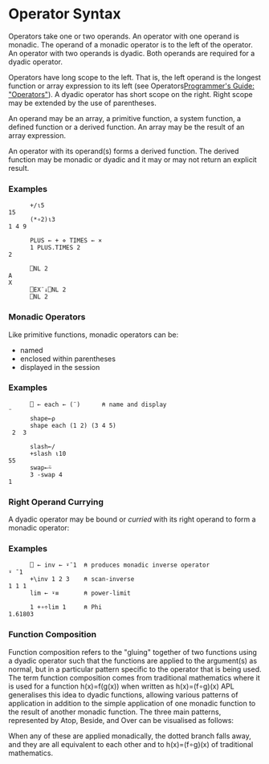 # Operator Syntax

Operators take one or two operands.  An operator with one operand is monadic.  The operand of a monadic operator is to the left of the operator.  An operator with two operands is dyadic.  Both operands are required for a dyadic operator.

Operators have long scope to the left.  That is, the left operand is the longest function or array expression to its left (see  Operators[Programmer's Guide: "Operators"](/introduction/operators.md#Operators)).  A dyadic operator has short scope on the right.  Right scope may be extended by the use of parentheses.

An operand may be an array, a primitive function, a system function, a defined function or a derived function.  An array may be the result of an array expression.

An operator with its operand(s) forms a derived function.  The derived function may be monadic or dyadic and it may or may not return an explicit result.

### Examples
```apl
      +/⍳5
15
      (*∘2)⍳3
1 4 9
 
      PLUS ← + ⋄ TIMES ← ×
      1 PLUS.TIMES 2
2
 
      ⎕NL 2
A
X
      ⎕EX¨↓⎕NL 2
      ⎕NL 2
```

### Monadic Operators

Like primitive functions, monadic operators can be:

- named
- enclosed within parentheses
- displayed in the session

### Examples
```apl
      ⎕ ← each ← (¨)      ⍝ name and display
¨
      shape←⍴
      shape each (1 2) (3 4 5)
 2  3 
      
      slash←/
      +slash ⍳10
55
      swap←⍨
      3 -swap 4
1
```

### Right Operand Currying

A dyadic operator may be bound or *curried* with its right operand to form a monadic operator:

### Examples
```apl
      ⎕ ← inv ← ⍣¯1  ⍝ produces monadic inverse operator
⍣ ¯1
      +\inv 1 2 3    ⍝ scan-inverse
1 1 1
      lim ← ⍣≡       ⍝ power-limit

      1 +∘÷lim 1     ⍝ Phi
1.61803
```

### Function Composition

Function composition refers to the "gluing" together of two functions using a dyadic operator such that the functions are applied to the argument(s) as normal, but in a particular pattern specific to the operator that is being used. The term function composition comes from traditional mathematics where it is used for a function h(x)=f(g(x)) when written as  h(x)=(f∘g)(x) APL generalises this idea to dyadic functions, allowing various patterns of application in addition to the simple application of one monadic function to the result of another monadic function. The three main patterns, represented by Atop, Beside, and Over can be visualised as follows:

When any of these are applied monadically, the dotted branch falls away, and they are all equivalent to each other and to h(x)=(f∘g)(x) of traditional mathematics.
